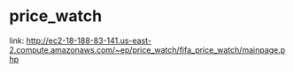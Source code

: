 # price_watch

link: http://ec2-18-188-83-141.us-east-2.compute.amazonaws.com/~ep/price_watch/fifa_price_watch/mainpage.php
